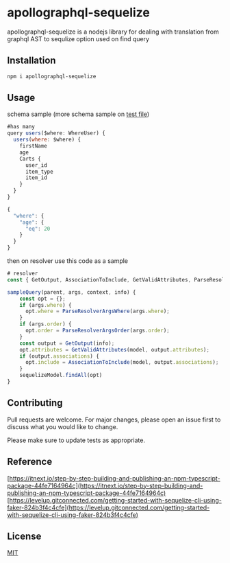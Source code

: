# apollographql-sequelize

apollographql-sequelize is a nodejs library for dealing with translation from graphql AST to sequlize option used on find query

## Installation


```bash
npm i apollographql-sequelize
```

## Usage
schema sample (more schema sample on [test file](https://github.com/adityaokke/apollographql-sequelize/blob/main/src/__tests__/resolver-helper.test.ts))
```javascript
#has many
query users($where: WhereUser) {
  users(where: $where) {
    firstName
    age
    Carts {
      user_id
      item_type
      item_id
    }
  }
}

{
  "where": {
    "age": {
      "eq": 20
    }
  }
}
```

then on resolver use this code as a sample
```javascript
# resolver
const { GetOutput, AssociationToInclude, GetValidAttributes, ParseResolverArgsOrder, ParseResolverArgsWhere } = require('../../../lib/index');

sampleQuery(parent, args, context, info) {
    const opt = {};
    if (args.where) {
      opt.where = ParseResolverArgsWhere(args.where);
    }
    if (args.order) {
      opt.order = ParseResolverArgsOrder(args.order);
    }
    const output = GetOutput(info);
    opt.attributes = GetValidAttributes(model, output.attributes);
    if (output.associations) {
      opt.include = AssociationToInclude(model, output.associations);
    }
    sequelizeModel.findAll(opt)
}
```

## Contributing
Pull requests are welcome. For major changes, please open an issue first to discuss what you would like to change.

Please make sure to update tests as appropriate.

## Reference
[https://itnext.io/step-by-step-building-and-publishing-an-npm-typescript-package-44fe7164964c](https://itnext.io/step-by-step-building-and-publishing-an-npm-typescript-package-44fe7164964c)
[https://levelup.gitconnected.com/getting-started-with-sequelize-cli-using-faker-824b3f4c4cfe](https://levelup.gitconnected.com/getting-started-with-sequelize-cli-using-faker-824b3f4c4cfe)

## License
[MIT](https://choosealicense.com/licenses/mit/)